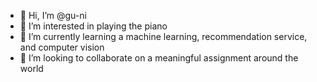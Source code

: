 - 👋 Hi, I’m @gu-ni
- 👀 I’m interested in playing the piano
- 🌱 I’m currently learning a machine learning, recommendation service, and computer vision
- 💞️ I’m looking to collaborate on a meaningful assignment around the world

<!---
gu-ni/gu-ni is a ✨ special ✨ repository because its `README.md` (this file) appears on your GitHub profile.
You can click the Preview link to take a look at your changes.
--->
